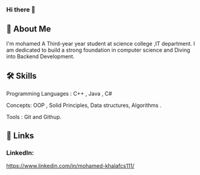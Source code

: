 ### Hi there 👋

## 🚀 About Me
I'm mohamed A Third-year year student at science college ,IT department. 
I am dedicated to build a strong foundation in computer science and Diving into Backend Development.



## 🛠 Skills
 Programming Languages :
 C++ , Java , C#
 
 Concepts:
 OOP , Solid Principles,  Data structures, Algorithms .

Tools : 
Git and Githup.


## 🔗 Links
### LinkedIn:
https://www.linkedin.com/in/mohamed-khalafcs111/


